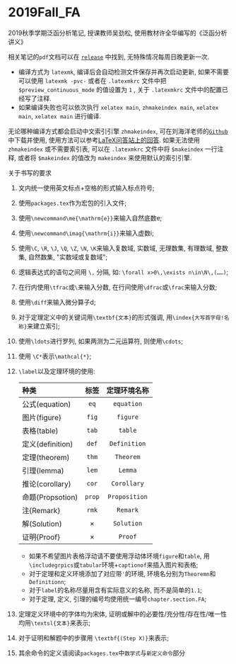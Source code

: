 # 2019Fall_FA
2019秋季学期泛函分析笔记, 授课教师吴劲松, 使用教材许全华编写的《泛函分析讲义》

相关笔记的`pdf`文档可以在 [`release`](https://github.com/syvshc/2019Fall_FA/releases) 中找到, 无特殊情况每周日晚更新一次.

* 编译方式为 `latexmk`, 编译后会自动检测文件保存并再次启动更新, 如果不需要可以使用 `latexmk -pvc-` 或者在 `.latexmkrc` 文件中把 `$preview_continuous_mode` 的值设置为 `1` , 关于 `.latexmkrc` 文件中的配置已经写了注释.
* 如果编译失败也可以依次执行 `xelatex main`, `zhmakeindex main`, `xelatex main`, `xelatex main` 进行编译.

无论哪种编译方式都会启动中文索引引擎 `zhmakeindex`, 可在刘海洋老师的[`Github`](https://github.com/leo-liu/zhmakeindex/releases) 中下载并使用, 使用方法可以参考[LaTeX问答站上的回答](https://wenda.latexstudio.net/q-1351.html). 如果无法使用 `zhmakeindex` 或不需要索引表, 可以在 `.latexmkrc` 文件中将 `$makeindex` 一行注释, 或者将 `$makeindex` 的值改为 `makeindex` 来使用默认的索引引擎.

关于书写的要求

1. 文内统一使用英文标点+空格的形式输入标点符号;
2. 使用`packages.tex`作为宏包的引入文件;
3. 使用`\newcommand\me{\mathrm{e}}`来输入自然底数e;
4. 使用`\newcommand\imag{\mathrm{i}}`来输入虚数i;
5. 使用`\C`, `\R`, `\J`, `\Q`, `\Z`, `\N`, `\K`来输入复数域, 实数域, 无理数集, 有理数域, 整数集, 自然数集, "实数域或复数域";
6. 逻辑表达式的语句之间用 `\,` 分隔, 如: `\forall x>0\,\exists n\in\N\,(……)`;
7. 在行内使用`\tfrac`或`\`来输入分数, 在行间使用`\dfrac`或`\frac`来输入分数;
8.  使用`\diff`来输入微分算子d;
9.  对于定理定义中的关键词用`\textbf{文本}`的形式强调, 用`\index{大写首字母!名称}`来建立索引;
10. 使用`\ldots`进行罗列, 如果两测为二元运算符, 则使用`\cdots`;
11. 使用 `\C*`表示`\mathcal{*}`;
12. `\label`以及定理环境的使用:

    |种类|标签|定理环境名称|
    | :- | :-: | :-:|
    |公式(equation)|`eq`|`equation`|
    |图片(figure)|`fig`|`figure`|
    |表格(table)|`tab`|`table`|
    |定义(definition)|`def`|`Definition`|
    |定理(theorem)|`thm`|`Theorem`|
    |引理(lemma)|`lem`|`Lemma`|
    |推论(corollary)|`cor`|`Corollary`|
    |命题(Propsotion)|`prop`|`Proposition`|
    |注{Remark}|`rmk`|`Remark`|
    |解(Solution)|×|`Solution`|
    |证明{Proof}|×|`Proof`|
    
    - 如果不希望图片表格浮动请不要使用浮动体环境`figure`和`table`, 用`\includegrpics`或`tabular`环境+`captionof`来插入图片和表格;
    - 对于定理和定义环境添加了对应带`'`的环境, 环境名分别为`Theoremn`和`Definitionn`;
    - 对于`label`的名称尽量用含有实际意义的名称, 而不是简单的`1.1`;
    - 对于定理, 定义, 引理的编号均使用统一编号`chapter.section.FA`;
13. 定理定义环境中的字体均为宋体, 证明或解中的必要性/充分性/存在性/唯一性均用`\textsl{文本}`来表示;
14. 对于证明和解题中的步骤用 `\textbf{(Step X)}`来表示;
15. 其余命令的定义请阅读`packages.tex`中`数学式`与`新定义命令`部分

